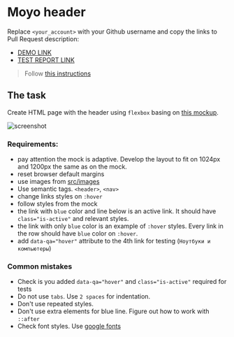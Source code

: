 # Moyo header
Replace `<your_account>` with your Github username and copy the links to Pull Request description:
- [DEMO LINK](https://hekalotanya.github.io/layout_moyo-header/)
- [TEST REPORT LINK](https://hekalotanya.github.io/layout_moyo-header/report/html_report/)

> Follow [this instructions](https://github.com/mate-academy/layout_task-guideline#how-to-solve-the-layout-tasks-on-github)

## The task
Create HTML page with the header using `flexbox` basing on [this mockup](https://www.figma.com/file/KAV1NnDp7hgQtPnaD6XdOcnG/Moyo-Header?node-id=0%3A1).

![screenshot](./references/header-example.png)

### Requirements:
- pay attention the mock is adaptive. Develop the layout to fit on 1024px and 1200px the same as on the mock.
- reset browser default margins
- use images from [src/images](src/images)
- Use semantic tags. `<header>`, `<nav>`
- change links styles on `:hover`
- follow styles from the mock
- the link with `blue` color and line below is an active link. It should have `class="is-active"` and relevant styles.
- the link with only `blue` color is an example of `:hover` styles. Every link in the row should have `blue` color on `:hover`. 
- add `data-qa="hover"` attribute to the 4th link for testing (`Ноутбуки и компьютеры`)


### Common mistakes
- Check is you added `data-qa="hover"` and `class="is-active"` required for tests
- Do not use `tabs`. Use `2 spaces` for indentation.
- Don't use repeated styles.
- Don't use extra elements for blue line. Figure out how to work with `::after`
- Check font styles. Use [google fonts](https://fonts.google.com/)
